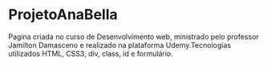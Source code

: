 # ProjetoAnaBella
Pagina criada no curso de Desenvolvimento web, ministrado pelo professor Jamilton Damasceno e realizado na plataforma Udemy.Tecnologias  utilizados HTML, CSS3, div, class, id e formulário.

